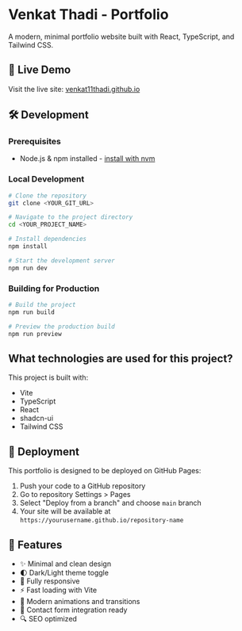 # Venkat Thadi - Portfolio

A modern, minimal portfolio website built with React, TypeScript, and Tailwind CSS.

## 🚀 Live Demo

Visit the live site: [venkat11thadi.github.io](https://venkat11thadi.github.io/)

## 🛠️ Development

### Prerequisites
- Node.js & npm installed - [install with nvm](https://github.com/nvm-sh/nvm#installing-and-updating)

### Local Development

```sh
# Clone the repository
git clone <YOUR_GIT_URL>

# Navigate to the project directory
cd <YOUR_PROJECT_NAME>

# Install dependencies
npm install

# Start the development server
npm run dev
```

### Building for Production

```sh
# Build the project
npm run build

# Preview the production build
npm run preview
```

## What technologies are used for this project?

This project is built with:

- Vite
- TypeScript
- React
- shadcn-ui
- Tailwind CSS

## 🚀 Deployment

This portfolio is designed to be deployed on GitHub Pages:

1. Push your code to a GitHub repository
2. Go to repository Settings > Pages
3. Select "Deploy from a branch" and choose `main` branch
4. Your site will be available at `https://yourusername.github.io/repository-name`

## 📱 Features

- ✨ Minimal and clean design
- 🌓 Dark/Light theme toggle
- 📱 Fully responsive
- ⚡ Fast loading with Vite
- 🎨 Modern animations and transitions
- 📧 Contact form integration ready
- 🔍 SEO optimized
